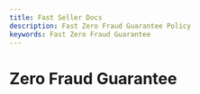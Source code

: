 ```yaml
---
title: Fast Seller Docs
description: Fast Zero Fraud Guarantee Policy
keywords: Fast Zero Fraud Guarantee
---
```


# Zero Fraud Guarantee
